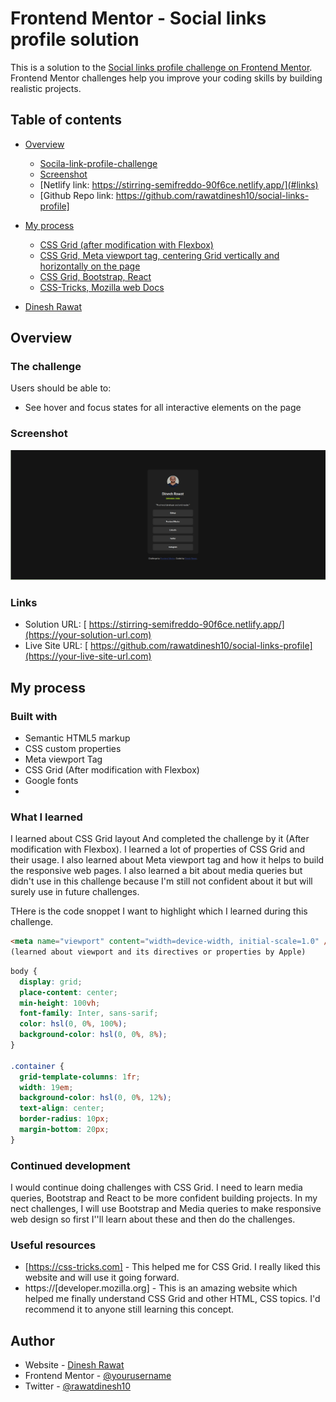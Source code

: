 # Frontend Mentor - Social links profile solution

This is a solution to the [Social links profile challenge on Frontend Mentor](https://www.frontendmentor.io/challenges/social-links-profile-UG32l9m6dQ). Frontend Mentor challenges help you improve your coding skills by building realistic projects.

## Table of contents

- [Overview](#overview)

  - [Socila-link-profile-challenge](#the-challenge)
  - [Screenshot](#screenshot)
  - [Netlify link: https://stirring-semifreddo-90f6ce.netlify.app/](#links)
  - [Github Repo link: https://github.com/rawatdinesh10/social-links-profile]

- [My process](#my-process)
  - [CSS Grid (after modification with Flexbox)](#built-with)
  - [CSS Grid, Meta viewport tag, centering Grid vertically and horizontally on the page](#what-i-learned)
  - [CSS Grid, Bootstrap, React](#continued-development)
  - [CSS-Tricks, Mozilla web Docs](#useful-resources)
- [Dinesh Rawat](#author)

## Overview

### The challenge

Users should be able to:

- See hover and focus states for all interactive elements on the page

### Screenshot

![](Socialscreenshot.png)

### Links

- Solution URL: [ https://stirring-semifreddo-90f6ce.netlify.app/](https://your-solution-url.com)
- Live Site URL: [ https://github.com/rawatdinesh10/social-links-profile](https://your-live-site-url.com)

## My process

### Built with

- Semantic HTML5 markup
- CSS custom properties
- Meta viewport Tag
- CSS Grid (After modification with Flexbox)
- Google fonts
-

### What I learned

I learned about CSS Grid layout And completed the challenge by it (After modification with Flexbox). I learned a lot of properties of CSS Grid and their usage. I also learned about Meta viewport tag and how it helps to build the responsive web pages. I also learned a bit about media queries but didn't use in this challenge because I'm still not confident about it but will surely use in future challenges.

THere is the code snoppet I want to highlight which I learned during this challenge.

```html
<meta name="viewport" content="width=device-width, initial-scale=1.0" />
(learned about viewport and its directives or properties by Apple)
```

```css
body {
  display: grid;
  place-content: center;
  min-height: 100vh;
  font-family: Inter, sans-sarif;
  color: hsl(0, 0%, 100%);
  background-color: hsl(0, 0%, 8%);
}

.container {
  grid-template-columns: 1fr;
  width: 19em;
  background-color: hsl(0, 0%, 12%);
  text-align: center;
  border-radius: 10px;
  margin-bottom: 20px;
}
```

### Continued development

I would continue doing challenges with CSS Grid. I need to learn media queries, Bootstrap and React to be more confident building projects. In my nect challenges, I will use Bootstrap and Media queries to make responsive web design so first I''ll learn about these and then do the challenges.

### Useful resources

- [https://css-tricks.com] - This helped me for CSS Grid. I really liked this website and will use it going forward.
- https://[developer.mozilla.org] - This is an amazing website which helped me finally understand CSS Grid and other HTML, CSS topics. I'd recommend it to anyone still learning this concept.

## Author

- Website - [Dinesh Rawat](https://linkedin.com/in/rawatdinesh33)
- Frontend Mentor - [@yourusername](https://www.frontendmentor.io/profile/rawatdinesh10)
- Twitter - [@rawatdinesh10](https://www.twitter.com/dineshrawat325)
